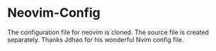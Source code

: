 # Neovim-Config
The configuration file for neovim is cloned.
The source file is created separately.
Thanks Jdhao for his wonderful Nvim config file.
